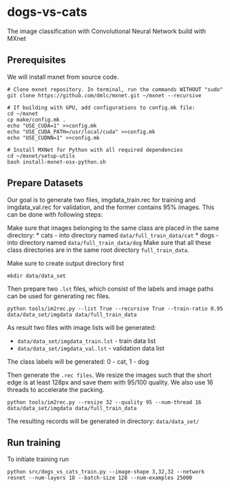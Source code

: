 # dogs-vs-cats
The image classification with Convolutional Neural Network build with MXnet

## Prerequisites

We will install mxnet from source code.
```
# Clone mxnet repository. In terminal, run the commands WITHOUT "sudo"
git clone https://github.com/dmlc/mxnet.git ~/mxnet --recursive

# If building with GPU, add configurations to config.mk file:
cd ~/mxnet
cp make/config.mk .
echo "USE_CUDA=1" >>config.mk
echo "USE_CUDA_PATH=/usr/local/cuda" >>config.mk
echo "USE_CUDNN=1" >>config.mk

# Install MXNet for Python with all required dependencies
cd ~/mxnet/setup-utils
bash install-mxnet-osx-python.sh
```


## Prepare Datasets
Our goal is to generate two files, imgdata_train.rec for training and imgdata_val.rec for validation, and the former contains 95% images.
This can be done with following steps:

Make sure that images belonging to the same class are placed in the same directory:
	* cats - into directory named `data/full_train_data/cat`
	* dogs - into directory named `data/full_train_data/dog`
Make sure that all these class directories are in the same root directory `full_train_data`.

Make sure to create output directory first
```
mkdir data/data_set
```

Then prepare two `.lst` files, which consist of the labels and image paths can be used for generating rec files.
```
python tools/im2rec.py --list True --recursive True --train-ratio 0.95 data/data_set/imgdata data/full_train_data
```
As result two files with image lists will be generated:

* `data/data_set/imgdata_train.lst` - train data list
* `data/data_set/imgdata_val.lst` - validation data list

The class labels will be generated: 0 - cat, 1 - dog

Then generate the `.rec files`. We resize the images such that the short edge is at least 128px and save them with 95/100 quality. We also use 16 threads to accelerate the packing.
```
python tools/im2rec.py --resize 32 --quality 95 --num-thread 16 data/data_set/imgdata data/full_train_data
```
The resulting records will be generated in directory: `data/data_set/`


## Run training
To initiate training run
```
python src/dogs_vs_cats_train.py --image-shape 3,32,32 --network resnet --num-layers 18 --batch-size 128 --num-examples 25000
```
